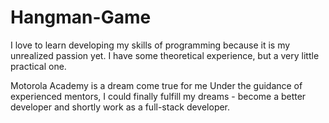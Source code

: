 # Hangman-Game

I love to learn developing my skills of programming because it is my unrealized passion yet. I have some theoretical experience, but a very little practical one. 

Motorola Academy is a dream come true for me Under the guidance of experienced mentors, I could finally fulfill my dreams - become a better developer and shortly work as a full-stack developer.
